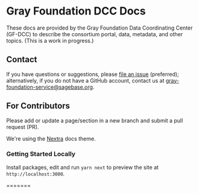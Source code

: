 # Gray Foundation DCC Docs 
These docs are provided by the Gray Foundation Data Coordinating Center (GF-DCC) to describe the consortium portal, data, metadata, and other topics.
(This is a work in progress.)

## Contact
If you have questions or suggestions, please [file an issue](https://github.com/gf-dcc/docs/issues) (preferred); alternatively, if you do not have a GitHub account, contact us at gray-foundation-service@sagebase.org.

## For Contributors

Please add or update a page/section in a new branch and submit a pull request (PR).

We're using the [Nextra](https://github.com/shuding/nextra) docs theme.

### Getting Started Locally 

Install packages, edit and run `yarn next` to preview the site at `http://localhost:3000`.

=======

